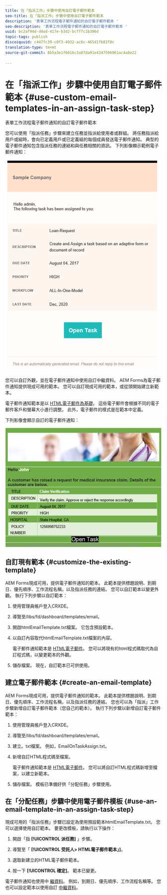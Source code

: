 ```yaml
---
title: 在「指派工作」步驟中使用自訂電子郵件範本
seo-title: 在「指派工作」步驟中使用自訂電子郵件範本
description: '表單工作流程電子郵件通知的自訂電子郵件範本 '
seo-description: '表單工作流程電子郵件通知的自訂電子郵件範本 '
uuid: bc2af94d-d4ad-417e-b3d2-bcfffc1b306d
topic-tags: publish
discoiquuid: c447fc39-c0f3-4932-ac6c-465d1fb83f8c
translation-type: tm+mt
source-git-commit: 8b5a3e1f6616c3a07da91e4347596961ac4a8e22

---
```



# 在「指派工作」步驟中使用自訂電子郵件範本 {#use-custom-email-templates-in-an-assign-task-step}

表單工作流程電子郵件通知的自訂電子郵件範本

您可以使用「指派任務」步驟來建立任務並指派給使用者或群組。 將任務指派給用戶或組時，會向已定義用戶或已定義組的每個成員發送電子郵件通知。 典型的電子郵件通知包含指派任務的連結和與任務相關的資訊。 下列影像顯示範例電子郵件通知：

![立即可用的電子郵件通知範本](do-not-localize/default-email-template.png)

您可以自訂外觀，並在電子郵件通知中使用自訂中繼資料。 AEM Forms為電子郵件通知提供現成可用的範本。 您可以自訂現成可用的範本，或從頭開始建立新範本。

電子郵件通知範本是以 [HTML電子郵件為基礎](https://en.wikipedia.org/wiki/HTML_email)。 這些電子郵件會根據不同的電子郵件客戶和螢幕大小進行調整。 此外，電子郵件的樣式是在範本中定義。

下列影像會顯示自訂的電子郵件通知：

![使用自訂範本的電子郵件通知](do-not-localize/customized-email.png)

## 自訂現有範本 {#customize-the-existing-template}

AEM Forms現成可用，提供電子郵件通知的範本。 此範本提供標題說明、到期日、優先順序、工作流程名稱，以及指派任務的連結。 您可以自訂範本以變更外觀。 執行下列步驟以自訂範本：

1. 使用管理員帳戶登入CRXDE。

1. 導覽至/libs/fd/dashboard/templates/email。

1. 開啟htmlEmailTemplate.txt檔案。 它包含預設範本。

1. 以自訂內容取代htmlEmailTemplate.txt檔案的內容。

   電子郵件通知範本是 [HTML電子郵件](https://en.wikipedia.org/wiki/HTML_email)。 您可以將現有的html程式碼取代為自訂程式碼，以變更範本的外觀。

1. 儲存檔案。 現在，自訂範本已可供使用。

## 建立電子郵件範本 {#create-an-email-template}

AEM Forms現成可用，提供電子郵件通知的範本。 此範本提供標題說明、到期日、優先順序、工作流程名稱，以及指派任務的連結。 您也可以為「指派」工作步驟新增自訂電子郵件範本（您自己的範本）。 執行下列步驟以新增自訂電子郵件範本：

1. 使用管理員帳戶登入CRXDE。

1. 導覽至/libs/fd/dashboard/templates/email。

1. 建立。txt檔案。 例如，EmailOnTaskAssign.txt。

1. 新增自訂HTML程式碼至檔案。

   電子郵件通知範本是 [HTML電子郵件](https://en.wikipedia.org/wiki/HTML_email)。 您可以將自訂HTML程式碼新增至檔案，以建立新範本。

1. 儲存檔案。 模板已準備好供「分配任務」步驟使用。

## 在「分配任務」步驟中使用電子郵件模板 {#use-an-email-template-in-an-assign-task-step}

現成可用的「指派任務」步驟已設定為使用預設範本htmlEmailTemplate.txt。 您可以選擇使用自訂範本。 要更改模板，請執行以下操作：

1. 開啟「指 **[!UICONTROL 派任務]** 」步驟。

1. 導覽至「 **[!UICONTROL 受託人> HTML電子郵件範本」]**。

1. 選取新建立的HTML電子郵件範本。

1. 按一下 **[!UICONTROL 確定]**。 範本已變更。

電子郵件通知也使用中 [繼資料](/help/forms/using/use-metadata-in-email-notifications.md)。 例如，到期日、優先順序、工作流程名稱等。 您也可以設定範本以使用自訂 [中繼資料](/help/forms/using/use-metadata-in-email-notifications.md#using-custom-metadata-in-an-email-notification)。
